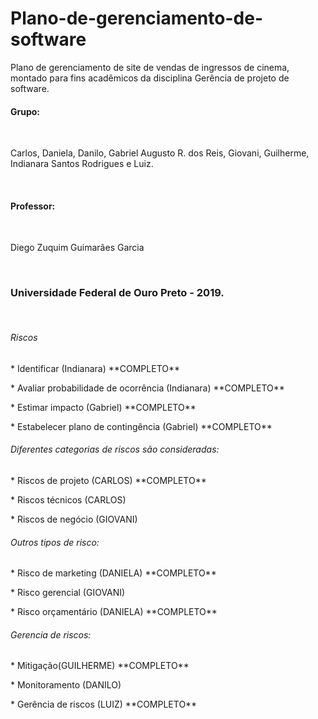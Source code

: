 # Plano-de-gerenciamento-de-software<br>
Plano de gerenciamento de site de vendas de ingressos de cinema, montado para fins acadêmicos da disciplina Gerência de projeto de software. <br>

<h4> Grupo: </h4> <br>
<p> Carlos, Daniela, Danilo, Gabriel Augusto R. dos Reis, Giovani, Guilherme, Indianara Santos Rodrigues e Luiz. </p> <br>
<h4>Professor: </h4> <br>
<p> Diego Zuquim Guimarães Garcia </p> <br>
<h3> Universidade Federal de Ouro Preto - 2019. </h3> <br>

<h6> Riscos</h6>
<p> * Identificar (Indianara) **COMPLETO**</p>
<p> * Avaliar probabilidade de ocorrência (Indianara) **COMPLETO**</p>
<p> * Estimar impacto (Gabriel) **COMPLETO** </p>
<p> * Estabelecer plano de contingência (Gabriel) **COMPLETO**</p>

<h6>  Diferentes categorias de riscos são consideradas:  </h6>
<p> * Riscos de projeto (CARLOS) **COMPLETO**</p>
<p> * Riscos técnicos (CARLOS) </p>
<p> * Riscos de negócio (GIOVANI) </p>

<h6> Outros tipos de risco:  </h6>
<p> * Risco de marketing (DANIELA) **COMPLETO**</p>
<p> * Risco gerencial (GIOVANI) </p>
<p> * Risco orçamentário (DANIELA) **COMPLETO**</p>

<h6> Gerencia de riscos:  </h6>
<p> * Mitigação(GUILHERME) **COMPLETO**</p>
<p> * Monitoramento (DANILO) </p>
<p> * Gerência de riscos (LUIZ) **COMPLETO**</p>
